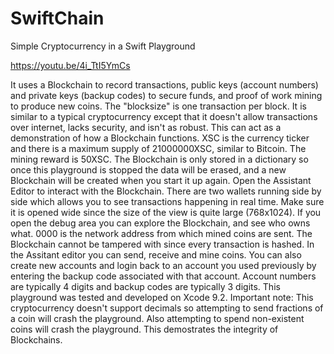 # SwiftChain
Simple Cryptocurrency in a Swift Playground

https://youtu.be/4i_TtI5YmCs

It uses a Blockchain to record transactions, public keys (account numbers) and private keys (backup codes) to secure funds, and proof of work mining to produce new coins. The "blocksize" is one transaction per block. It is similar to a typical cryptocurrency except that it doesn't allow transactions over internet, lacks security, and isn't as robust.
This can act as a demonstration of how a Blockchain functions.
XSC is the currency ticker and there is a maximum supply of 21000000XSC, similar to Bitcoin. The mining reward is 50XSC.
The Blockchain is only stored in a dictionary so once this playground is stopped the data will be erased, and a new Blockchain will be created when you start it up again.
Open the Assistant Editor to interact with the Blockchain. There are two wallets running side by side which allows you to see transactions happening in real time. Make sure it is opened wide since the size of the view is quite large (768x1024).
If you open the debug area you can explore the Blockchain, and see who owns what. 0000 is the network address from which mined coins are sent. The Blockchain cannot be tampered with since every transaction is hashed.
In the Assitant editor you can send, receive and mine coins. You can also create new accounts and login back to an account you used previously by entering the backup code associated with that account. Account numbers are typically 4 digits and backup codes are typically 3 digits.
This playground was tested and developed on Xcode 9.2.
Important note: This cryptocurrency doesn't support decimals so attempting to send fractions of a coin will crash the playground. Also attempting to spend non-existent coins will crash the playground. This demostrates the integrity of Blockchains.
